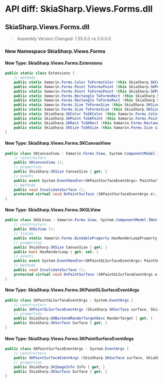 # API diff: SkiaSharp.Views.Forms.dll

## SkiaSharp.Views.Forms.dll

> Assembly Version Changed: 1.55.0.0 vs 0.0.0.0

### New Namespace SkiaSharp.Views.Forms

#### New Type: SkiaSharp.Views.Forms.Extensions

```csharp
public static class Extensions {
	// methods
	public static Xamarin.Forms.Color ToFormsColor (this SkiaSharp.SKColor color);
	public static Xamarin.Forms.Point ToFormsPoint (this SkiaSharp.SKPoint point);
	public static Xamarin.Forms.Point ToFormsPoint (this SkiaSharp.SKPointI point);
	public static Xamarin.Forms.Rectangle ToFormsRect (this SkiaSharp.SKRect rect);
	public static Xamarin.Forms.Rectangle ToFormsRect (this SkiaSharp.SKRectI rect);
	public static Xamarin.Forms.Size ToFormsSize (this SkiaSharp.SKSize size);
	public static Xamarin.Forms.Size ToFormsSize (this SkiaSharp.SKSizeI size);
	public static SkiaSharp.SKColor ToSKColor (this Xamarin.Forms.Color color);
	public static SkiaSharp.SKPoint ToSKPoint (this Xamarin.Forms.Point point);
	public static SkiaSharp.SKRect ToSKRect (this Xamarin.Forms.Rectangle rect);
	public static SkiaSharp.SKSize ToSKSize (this Xamarin.Forms.Size size);
}
```

#### New Type: SkiaSharp.Views.Forms.SKCanvasView

```csharp
public class SKCanvasView : Xamarin.Forms.View, System.ComponentModel.INotifyPropertyChanged, Xamarin.Forms.IAnimatable, Xamarin.Forms.IElementController, Xamarin.Forms.IViewController, Xamarin.Forms.IVisualElementController, Xamarin.Forms.Internals.IDynamicResourceHandler, Xamarin.Forms.Internals.INameScope {
	// constructors
	public SKCanvasView ();
	// properties
	public SkiaSharp.SKSize CanvasSize { get; }
	// events
	public event System.EventHandler<SKPaintSurfaceEventArgs> PaintSurface;
	// methods
	public void InvalidateSurface ();
	protected virtual void OnPaintSurface (SKPaintSurfaceEventArgs e);
}
```

#### New Type: SkiaSharp.Views.Forms.SKGLView

```csharp
public class SKGLView : Xamarin.Forms.View, System.ComponentModel.INotifyPropertyChanged, Xamarin.Forms.IAnimatable, Xamarin.Forms.IElementController, Xamarin.Forms.IViewController, Xamarin.Forms.IVisualElementController, Xamarin.Forms.Internals.IDynamicResourceHandler, Xamarin.Forms.Internals.INameScope {
	// constructors
	public SKGLView ();
	// fields
	public static Xamarin.Forms.BindableProperty HasRenderLoopProperty;
	// properties
	public SkiaSharp.SKSize CanvasSize { get; }
	public bool HasRenderLoop { get; set; }
	// events
	public event System.EventHandler<SKPaintGLSurfaceEventArgs> PaintSurface;
	// methods
	public void InvalidateSurface ();
	protected virtual void OnPaintSurface (SKPaintGLSurfaceEventArgs e);
}
```

#### New Type: SkiaSharp.Views.Forms.SKPaintGLSurfaceEventArgs

```csharp
public class SKPaintGLSurfaceEventArgs : System.EventArgs {
	// constructors
	public SKPaintGLSurfaceEventArgs (SkiaSharp.SKSurface surface, SkiaSharp.GRBackendRenderTargetDesc renderTarget);
	// properties
	public SkiaSharp.GRBackendRenderTargetDesc RenderTarget { get; }
	public SkiaSharp.SKSurface Surface { get; }
}
```

#### New Type: SkiaSharp.Views.Forms.SKPaintSurfaceEventArgs

```csharp
public class SKPaintSurfaceEventArgs : System.EventArgs {
	// constructors
	public SKPaintSurfaceEventArgs (SkiaSharp.SKSurface surface, SkiaSharp.SKImageInfo info);
	// properties
	public SkiaSharp.SKImageInfo Info { get; }
	public SkiaSharp.SKSurface Surface { get; }
}
```


